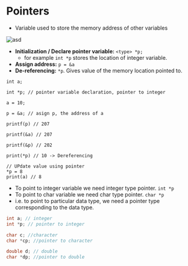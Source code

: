 # Pointers

-   Variable used to store the memory address of other variables

![asd](https://i.ibb.co/T8nhc5x/a-drawio.png)

-   **Initialization / Declare pointer variable:** `<type> *p;`
    -   for example `int *p` stores the location of integer variable.
-   **Assign address:** `p = &a`
-   **De-referencing:** `*p`. Gives value of the memory location pointed to.

```text
int a;

int *p; // pointer variable declaration, pointer to integer

a = 10;

p = &a; // asign p, the address of a

printf(p) // 207

printf(&a) // 207

printf(&p) // 202

print(*p) // 10 -> Dereferencing

// UPdate value using pointer
*p = 8
print(a) // 8
```

-   To point to integer variable we need integer type pointer. `int *p`
-   To point to char variable we need char type pointer. `char *p`
-   i.e. to point to particular data type, we need a pointer type corresponding to the data type.

```c
int a; // integer
int *p; // pointer to integer

char c; //character
char *cp; //pointer to character

double d; // double
char *dp; //pointer to double
```
